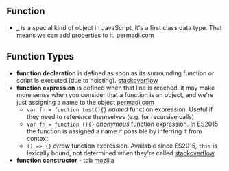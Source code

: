 ## Function
- _  is a special kind of object in JavaScript, it's a first class data type. That means we can add properties to it. [permadi.com](http://www.permadi.com/tutorial/jsFunc/index.html)

## Function Types
- **function declaration** is defined as soon as its surrounding function or script is executed (due to hoisting). [stackoverflow](https://stackoverflow.com/a/336868)
- **function expression** is defined when that line is reached. it may make more sense when you consider that a function is an object, and we're just assigning a name to the object [permadi.com](http://www.permadi.com/tutorial/jsFunc/index.html)
  - `var fn = function test(){}` *named* function expression. Useful if they need to reference themselves (e.g. for recursive calls)
  - `var fn = function (){}` *anonymous* function expression. In ES2015 the function is assigned a name if possible by inferring it from context
  - `() => {}` *arrow* function expression. Available since ES2015, `this` is lexically bound, not determined when they're called [stackoverflow](https://stackoverflow.com/a/22173438)
- **function constructor** - tdb [mozilla](https://developer.mozilla.org/en-US/docs/Web/JavaScript/Reference/Functions)
